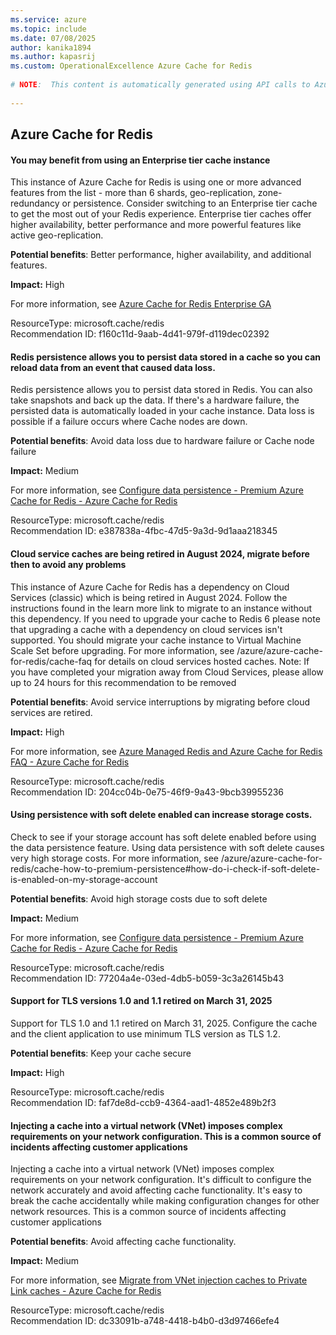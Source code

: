 ```yaml
---
ms.service: azure
ms.topic: include
ms.date: 07/08/2025
author: kanika1894
ms.author: kapasrij
ms.custom: OperationalExcellence Azure Cache for Redis
  
# NOTE:  This content is automatically generated using API calls to Azure. Any edits made on these files will be overwritten in the next run of the script. 
  
---
```

  
## Azure Cache for Redis  
  
<!--f160c11d-9aab-4d41-979f-d119dec02392_begin-->

#### You may benefit from using an Enterprise tier cache instance  
  
This instance of Azure Cache for Redis is using one or more advanced features from the list - more than 6 shards, geo-replication, zone-redundancy or persistence. Consider switching to an Enterprise tier cache to get the most out of your Redis experience. Enterprise tier caches offer higher availability, better performance and more powerful features like active geo-replication.  
  
**Potential benefits**: Better performance, higher availability, and additional features.  

**Impact:** High
  
For more information, see [Azure Cache for Redis Enterprise GA](https://aka.ms/redisenterpriseupgrade)  

ResourceType: microsoft.cache/redis  
Recommendation ID: f160c11d-9aab-4d41-979f-d119dec02392  


<!--f160c11d-9aab-4d41-979f-d119dec02392_end-->

<!--e387838a-4fbc-47d5-9a3d-9d1aaa218345_begin-->

#### Redis persistence allows you to persist data stored in a cache so you can reload data from an event that caused data loss.  
  
Redis persistence allows you to persist data stored in Redis. You can also take snapshots and back up the data. If there's a hardware failure, the persisted data is automatically loaded in your cache instance.  Data loss is possible if a failure occurs where Cache nodes are down.  
  
**Potential benefits**: Avoid data loss due to hardware failure or Cache node failure  

**Impact:** Medium
  
For more information, see [Configure data persistence - Premium Azure Cache for Redis - Azure Cache for Redis](https://aka.ms/redis/persistence)  

ResourceType: microsoft.cache/redis  
Recommendation ID: e387838a-4fbc-47d5-9a3d-9d1aaa218345  


<!--e387838a-4fbc-47d5-9a3d-9d1aaa218345_end-->

<!--204cc04b-0e75-46f9-9a43-9bcb39955236_begin-->

#### Cloud service caches are being retired in August 2024, migrate before then to avoid any problems  
  
This instance of Azure Cache for Redis has a dependency on Cloud Services (classic) which is being retired in August 2024. Follow the instructions found in the learn more link to migrate to an instance without this dependency. If you need to upgrade your cache to Redis 6 please note that upgrading a cache with a dependency on cloud services isn't supported. You should migrate your cache instance to Virtual Machine Scale Set before upgrading. For more information, see /azure/azure-cache-for-redis/cache-faq for details on cloud services hosted caches. Note: If you have completed your migration away from Cloud Services, please allow up to 24 hours for this recommendation to be removed  
  
**Potential benefits**: Avoid service interruptions by migrating before cloud services are retired.  

**Impact:** High
  
For more information, see [Azure Managed Redis and Azure Cache for Redis FAQ - Azure Cache for Redis](/azure/azure-cache-for-redis/cache-faq#caches-with-a-dependency-on-cloud-services-%28classic%29)  

ResourceType: microsoft.cache/redis  
Recommendation ID: 204cc04b-0e75-46f9-9a43-9bcb39955236  


<!--204cc04b-0e75-46f9-9a43-9bcb39955236_end-->

<!--77204a4e-03ed-4db5-b059-3c3a26145b43_begin-->

#### Using persistence with soft delete enabled can increase storage costs.  
  
Check to see if your storage account has soft delete enabled before using the data persistence feature. Using data persistence with soft delete causes very high storage costs. For more information, see /azure/azure-cache-for-redis/cache-how-to-premium-persistence#how-do-i-check-if-soft-delete-is-enabled-on-my-storage-account  
  
**Potential benefits**: Avoid high storage costs due to soft delete  

**Impact:** Medium
  
For more information, see [Configure data persistence - Premium Azure Cache for Redis - Azure Cache for Redis](https://aka.ms/redis/persistence)  

ResourceType: microsoft.cache/redis  
Recommendation ID: 77204a4e-03ed-4db5-b059-3c3a26145b43  


<!--77204a4e-03ed-4db5-b059-3c3a26145b43_end-->

<!--faf7de8d-ccb9-4364-aad1-4852e489b2f3_begin-->

#### Support for TLS versions 1.0 and 1.1 retired on March 31, 2025  
  
Support for TLS 1.0 and 1.1 retired on March 31, 2025. Configure the cache and the client application to use minimum TLS version as TLS 1.2.  
  
**Potential benefits**: Keep your cache secure  

**Impact:** High
  
  

ResourceType: microsoft.cache/redis  
Recommendation ID: faf7de8d-ccb9-4364-aad1-4852e489b2f3  


<!--faf7de8d-ccb9-4364-aad1-4852e489b2f3_end-->


<!--dc33091b-a748-4418-b4b0-d3d97466efe4_begin-->

#### Injecting a cache into a virtual network (VNet) imposes complex requirements on your network configuration. This is a common source of incidents affecting customer applications  
  
Injecting a cache into a virtual network (VNet) imposes complex requirements on your network configuration. It's difficult to configure the network accurately and avoid affecting cache functionality. It's easy to break the cache accidentally while making configuration changes for other network resources. This is a common source of incidents affecting customer applications  
  
**Potential benefits**: Avoid affecting cache functionality.  

**Impact:** Medium
  
For more information, see [Migrate from VNet injection caches to Private Link caches - Azure Cache for Redis](https://aka.ms/VnetToPrivateLink)  

ResourceType: microsoft.cache/redis  
Recommendation ID: dc33091b-a748-4418-b4b0-d3d97466efe4  


<!--dc33091b-a748-4418-b4b0-d3d97466efe4_end-->

<!--articleBody-->

